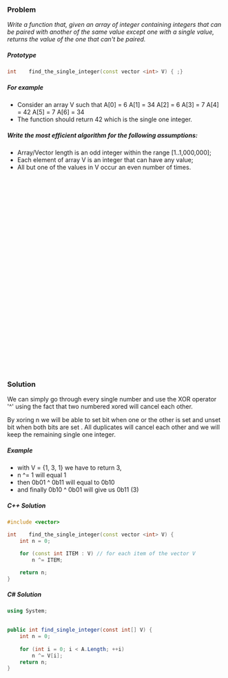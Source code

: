 ### Problem

*Write a function that, given an array of integer containing integers that can be paired with another of the same value except one with a single value, returns the value of the one that can't be paired.*

##### Prototype
```c++
int    find_the_single_integer(const vector <int> V) { ;}
```

##### For example
* Consider an array V such that A[0] = 6 A[1] = 34 A[2] = 6 A[3] = 7 A[4] = 42 A[5] = 7 A[6] = 34
* The function should return 42 which is the single one integer.

##### Write the most efficient algorithm for the following assumptions:
* Array/Vector length is an odd integer within the range [1..1,000,000];
* Each element of array V is an integer that can have any value;
* All but one of the values in V occur an even number of times.

<pre>




























</pre>


### Solution
We can simply go through every single number and use the XOR operator '^' using the fact that two numbered xored will cancel each other.

By xoring n we will be able to set bit when one or the other is set and unset bit when both bits are set . All duplicates will cancel each other and we will keep the remaining single one integer.

##### Example
* with V = {1, 3, 1} we have to return 3,
* n ^= 1 will equal 1
* then 0b01 ^ 0b11 will equal to 0b10
* and finally 0b10 ^ 0b01 will give us 0b11 (3)

##### C++ Solution
```c++
#include <vector>

int    find_the_single_integer(const vector <int> V) {
    int n = 0;

    for (const int ITEM : V) // for each item of the vector V
        n ^= ITEM;

    return n;
}
```

##### C# Solution

```cs
using System;
​

public int find_single_integer(const int[] V) {
    int n = 0;
​
    for (int i = 0; i < A.Length; ++i)
        n ^= V[i];
    return n;
}

```
